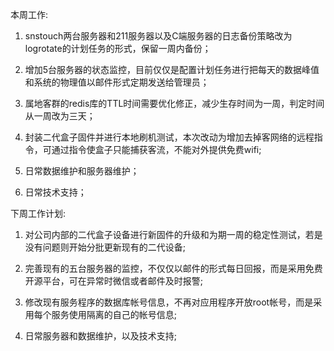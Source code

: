 本周工作:

1. snstouch两台服务器和211服务器以及C端服务器的日志备份策略改为 logrotate的计划任务的形式，保留一周内备份；

2. 增加5台服务器的状态监控，目前仅仅是配置计划任务进行把每天的数据峰值和系统的物理值以邮件形式定期发送给管理员；

3. 属地客群的redis库的TTL时间需要优化修正，减少生存时间为一周，判定时间从一周改为三天；

4. 封装二代盒子固件并进行本地刷机测试，本次改动为增加去掉客网络的远程指令，可通过指令使盒子只能捕获客流，不能对外提供免费wifi;

5. 日常数据维护和服务器维护；

6. 日常技术支持；

下周工作计划:

1. 对公司内部的二代盒子设备进行新固件的升级和为期一周的稳定性测试，若是没有问题则开始分批更新现有的二代设备;

2. 完善现有的五台服务器的监控，不仅仅以邮件的形式每日回报，而是采用免费开源平台，可在异常时微信或者邮件及时报警;

3. 修改现有服务程序的数据库帐号信息，不再对应用程序开放root帐号，而是采用每个服务使用隔离的自己的帐号信息;

4. 日常服务器和数据维护，以及技术支持;